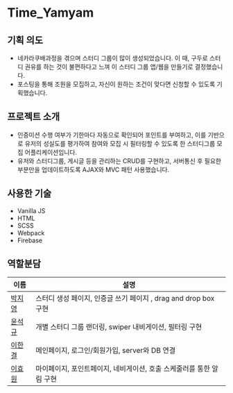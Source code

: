 # Time_Yamyam

## 기획 의도

- 네카라쿠배과정을 겪으며 스터디 그룹이 많이 생성되었습니다. 이 때, 구두로 스터디 권유를 하는 것이 불편하다고 느껴 이 스터디 그룹 앱/웹을 만들기로 결정했습니다.
- 포스팅을 통해 조원을 모집하고, 자신이 원하는 조건이 맞다면 신청할 수 있도록 기획했습니다.

## 프로젝트 소개

- 인증미션 수행 여부가 기한마다 자동으로 확인되어 포인트를 부여하고, 이를 기반으로 유저의 성실도를 평가하여 참여와 모집 시 필터링할 수 있도록 한 스터디그룹 모집 어플리케이션입니다.
- 유저와 스터디그룹, 게시글 등을 관리하는 CRUD를 구현하고, 서버통신 후 필요한 부분만을 업데이트하도록 AJAX와 MVC 패턴 사용했습니다.

## 사용한 기술

- Vanilla JS
- HTML
- SCSS
- Webpack
- Firebase

## 역할분담

| 이름                                    | 설명                                                                 |
| --------------------------------------- | -------------------------------------------------------------------- |
| [박지영](https://github.com/kkdd0757)   | 스터디 생성 페이지, 인증글 쓰기 페이지 , drag and drop box 구현      |
| [윤석규](https://github.com/dbstjrrb12) | 개별 스터디 그룹 랜더링, swiper 내비게이션, 필터링 구현              |
| [이한결](https://github.com/hanana1253) | 메인페이지, 로그인/회원가입, server와 DB 연결                        |
| [이효원](https://github.com/hhhyyo)     | 마이페이지, 포인트페이지, 네비게이션, 호출 스케줄러를 통한 알림 구현 |
